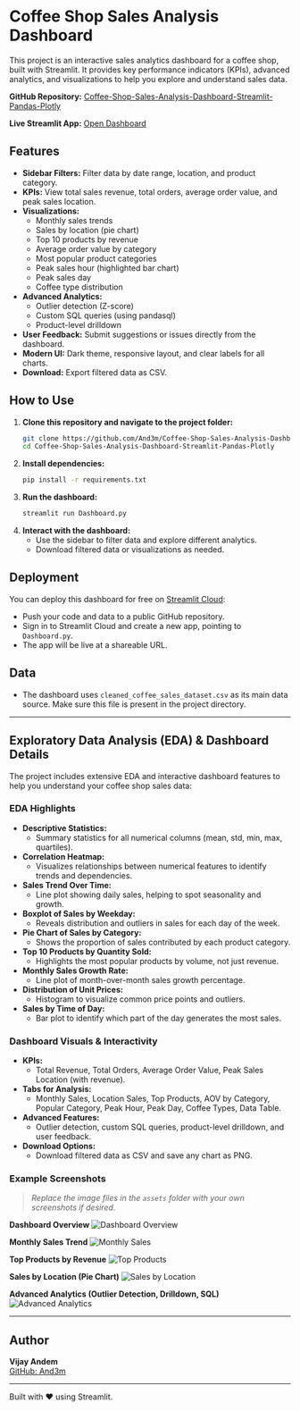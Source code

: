 # Coffee Shop Sales Analysis Dashboard

This project is an interactive sales analytics dashboard for a coffee shop, built with Streamlit. It provides key performance indicators (KPIs), advanced analytics, and visualizations to help you explore and understand sales data.

**GitHub Repository:** [Coffee-Shop-Sales-Analysis-Dashboard-Streamlit-Pandas-Plotly](https://github.com/And3m/Coffee-Shop-Sales-Analysis-Dashboard-Streamlit-Pandas-Plotly)

**Live Streamlit App:** [Open Dashboard](https://coffee-shop-sales-analysis-dashboard-app-pandas-plotly-giwlvk7.streamlit.app/)

## Features
- **Sidebar Filters:** Filter data by date range, location, and product category.
- **KPIs:** View total sales revenue, total orders, average order value, and peak sales location.
- **Visualizations:**
  - Monthly sales trends
  - Sales by location (pie chart)
  - Top 10 products by revenue
  - Average order value by category
  - Most popular product categories
  - Peak sales hour (highlighted bar chart)
  - Peak sales day
  - Coffee type distribution
- **Advanced Analytics:**
  - Outlier detection (Z-score)
  - Custom SQL queries (using pandasql)
  - Product-level drilldown
- **User Feedback:** Submit suggestions or issues directly from the dashboard.
- **Modern UI:** Dark theme, responsive layout, and clear labels for all charts.
- **Download:** Export filtered data as CSV.

## How to Use
1. **Clone this repository and navigate to the project folder:**
   ```sh
   git clone https://github.com/And3m/Coffee-Shop-Sales-Analysis-Dashboard-Streamlit-Pandas-Plotly.git
   cd Coffee-Shop-Sales-Analysis-Dashboard-Streamlit-Pandas-Plotly
   ```
2. **Install dependencies:**
   ```sh
   pip install -r requirements.txt
   ```
3. **Run the dashboard:**
   ```sh
   streamlit run Dashboard.py
   ```
4. **Interact with the dashboard:**
   - Use the sidebar to filter data and explore different analytics.
   - Download filtered data or visualizations as needed.

## Deployment
You can deploy this dashboard for free on [Streamlit Cloud](https://streamlit.io/cloud):
- Push your code and data to a public GitHub repository.
- Sign in to Streamlit Cloud and create a new app, pointing to `Dashboard.py`.
- The app will be live at a shareable URL.

## Data
- The dashboard uses `cleaned_coffee_sales_dataset.csv` as its main data source. Make sure this file is present in the project directory.

---

## Exploratory Data Analysis (EDA) & Dashboard Details

The project includes extensive EDA and interactive dashboard features to help you understand your coffee shop sales data:

### EDA Highlights
- **Descriptive Statistics:**
  - Summary statistics for all numerical columns (mean, std, min, max, quartiles).
- **Correlation Heatmap:**
  - Visualizes relationships between numerical features to identify trends and dependencies.
- **Sales Trend Over Time:**
  - Line plot showing daily sales, helping to spot seasonality and growth.
- **Boxplot of Sales by Weekday:**
  - Reveals distribution and outliers in sales for each day of the week.
- **Pie Chart of Sales by Category:**
  - Shows the proportion of sales contributed by each product category.
- **Top 10 Products by Quantity Sold:**
  - Highlights the most popular products by volume, not just revenue.
- **Monthly Sales Growth Rate:**
  - Line plot of month-over-month sales growth percentage.
- **Distribution of Unit Prices:**
  - Histogram to visualize common price points and outliers.
- **Sales by Time of Day:**
  - Bar plot to identify which part of the day generates the most sales.

### Dashboard Visuals & Interactivity
- **KPIs:**
  - Total Revenue, Total Orders, Average Order Value, Peak Sales Location (with revenue).
- **Tabs for Analysis:**
  - Monthly Sales, Location Sales, Top Products, AOV by Category, Popular Category, Peak Hour, Peak Day, Coffee Types, Data Table.
- **Advanced Features:**
  - Outlier detection, custom SQL queries, product-level drilldown, and user feedback.
- **Download Options:**
  - Download filtered data as CSV and save any chart as PNG.

### Example Screenshots
> _Replace the image files in the `assets` folder with your own screenshots if desired._

**Dashboard Overview**
![Dashboard Overview](assets/dashboard-overview.png)

**Monthly Sales Trend**
![Monthly Sales](assets/monthly-sales.png)

**Top Products by Revenue**
![Top Products](assets/top-products.png)

**Sales by Location (Pie Chart)**
![Sales by Location](assets/sales-by-location.png)

**Advanced Analytics (Outlier Detection, Drilldown, SQL)**
![Advanced Analytics](assets/advanced-analytics.png)

---

## Author
**Vijay Andem**  
[GitHub: And3m](https://github.com/And3m)

---
Built with ❤️ using Streamlit.
